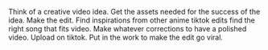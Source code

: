 Think of  a creative video idea.
Get the assets needed for the success of the idea.
Make the edit.
Find inspirations from other anime tiktok edits
find the right song that fits video.
Make whatever corrections to have a polished video.
Upload on tiktok.
Put in the work to make the edit go viral.